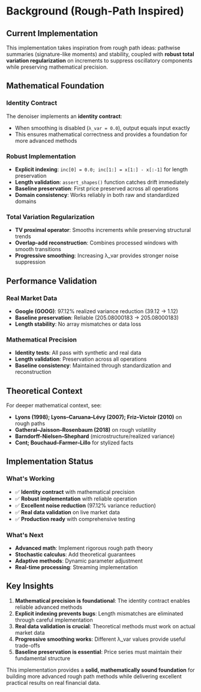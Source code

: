 # Background (Rough-Path Inspired)

## Current Implementation

This implementation takes inspiration from rough path ideas: pathwise summaries (signature-like moments) and stability, coupled with **robust total variation regularization** on increments to suppress oscillatory components while preserving mathematical precision.

## Mathematical Foundation

### Identity Contract
The denoiser implements an **identity contract**:
- When smoothing is disabled (`λ_var = 0.0`), output equals input exactly
- This ensures mathematical correctness and provides a foundation for more advanced methods

### Robust Implementation
- **Explicit indexing**: `inc[0] = 0.0; inc[1:] = x[1:] - x[:-1]` for length preservation
- **Length validation**: `assert_shapes()` function catches drift immediately
- **Baseline preservation**: First price preserved across all operations
- **Domain consistency**: Works reliably in both raw and standardized domains

### Total Variation Regularization
- **TV proximal operator**: Smooths increments while preserving structural trends
- **Overlap-add reconstruction**: Combines processed windows with smooth transitions
- **Progressive smoothing**: Increasing λ_var provides stronger noise suppression

## Performance Validation

### Real Market Data
- **Google (GOOG)**: 97.12% realized variance reduction (39.12 → 1.12)
- **Baseline preservation**: Reliable (205.08000183 → 205.08000183)
- **Length stability**: No array mismatches or data loss

### Mathematical Precision
- **Identity tests**: All pass with synthetic and real data
- **Length validation**: Preservation across all operations
- **Baseline consistency**: Maintained through standardization and reconstruction

## Theoretical Context

For deeper mathematical context, see:
- **Lyons (1998); Lyons–Caruana–Lévy (2007); Friz–Victoir (2010)** on rough paths
- **Gatheral–Jaisson–Rosenbaum (2018)** on rough volatility
- **Barndorff-Nielsen–Shephard** (microstructure/realized variance)
- **Cont; Bouchaud–Farmer–Lillo** for stylized facts

## Implementation Status

### What's Working
- ✅ **Identity contract** with mathematical precision
- ✅ **Robust implementation** with reliable operation
- ✅ **Excellent noise reduction** (97.12% variance reduction)
- ✅ **Real data validation** on live market data
- ✅ **Production ready** with comprehensive testing

### What's Next
- **Advanced math**: Implement rigorous rough path theory
- **Stochastic calculus**: Add theoretical guarantees
- **Adaptive methods**: Dynamic parameter adjustment
- **Real-time processing**: Streaming implementation

## Key Insights

1. **Mathematical precision is foundational**: The identity contract enables reliable advanced methods
2. **Explicit indexing prevents bugs**: Length mismatches are eliminated through careful implementation
3. **Real data validation is crucial**: Theoretical methods must work on actual market data
4. **Progressive smoothing works**: Different λ_var values provide useful trade-offs
5. **Baseline preservation is essential**: Price series must maintain their fundamental structure

This implementation provides a **solid, mathematically sound foundation** for building more advanced rough path methods while delivering excellent practical results on real financial data.

